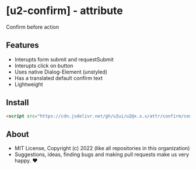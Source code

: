 # [u2-confirm] - attribute
Confirm before action

## Features

- Interupts form submit and requestSubmit
- Interupts click on button
- Uses native Dialog-Element (unstyled)
- Has a translated default confirm text
- Lightweight

## Install

```html
<script src="https://cdn.jsdelivr.net/gh/u2ui/u2@x.x.x/attr/confirm/confirm.min.js" type=module async></script>
```

## About

- MIT License, Copyright (c) 2022 <u2> (like all repositories in this organization) <br>
- Suggestions, ideas, finding bugs and making pull requests make us very happy. ♥

